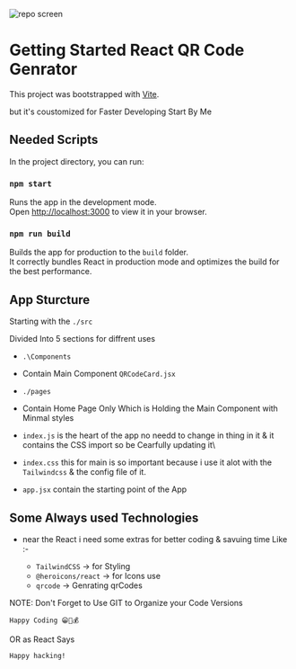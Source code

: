 ![repo screen](https://user-images.githubusercontent.com/66588352/220696317-46af52a3-4c5d-4127-aeb0-b194b21745da.png)

# Getting Started React QR Code Genrator

This project was bootstrapped with [Vite](https://vitejs.dev).

but it's coustomized for Faster Developing Start By Me

## Needed Scripts

In the project directory, you can run:

### `npm start`

Runs the app in the development mode.\
Open [http://localhost:3000](http://localhost:3000) to view it in your browser.

### `npm run build`

Builds the app for production to the `build` folder.\
It correctly bundles React in production mode and optimizes the build for the best performance.

## App Sturcture

Starting with the `./src`

Divided Into 5 sections for diffrent uses

- `.\Components`

* Contain Main Component `QRCodeCard.jsx`

- `./pages`

* Contain Home Page Only Which is Holding the Main Component with Minmal styles

- `index.js` is the heart of the app no needd to change in thing in it & it contains the CSS import so be Cearfully updating it\

- `index.css` this for main is so important because i use it alot with the `Tailwindcss` & the config file of it.

- `app.jsx` contain the starting point of the App

## Some Always used Technologies

- near the React i need some extras for better coding & savuing time Like :-

  - `TailwindCSS` -> for Styling
  - `@heroicons/react` -> for Icons use
  - `qrcode` -> Genrating qrCodes

NOTE: Don't Forget to Use GIT to Organize your Code Versions

`Happy Coding 😁🚀💰`

OR as React Says

`Happy hacking!`
